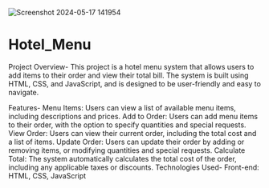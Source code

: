 ![Screenshot 2024-05-17 141954](https://github.com/user-attachments/assets/0b9beb48-2ae6-43d9-a6ef-ff405e018e3b)
# Hotel_Menu
Project Overview-
This project is a hotel menu system that allows users to add items to their order and view their total bill. The system is built using HTML, CSS, and JavaScript, and is designed to be user-friendly and easy to navigate.

Features-
Menu Items: Users can view a list of available menu items, including descriptions and prices.
Add to Order: Users can add menu items to their order, with the option to specify quantities and special requests.
View Order: Users can view their current order, including the total cost and a list of items.
Update Order: Users can update their order by adding or removing items, or modifying quantities and special requests.
Calculate Total: The system automatically calculates the total cost of the order, including any applicable taxes or discounts.
Technologies Used-
Front-end: HTML, CSS, JavaScript
